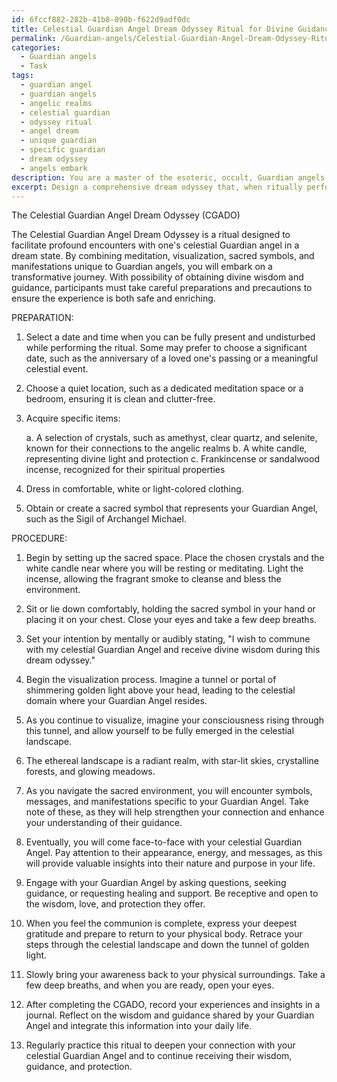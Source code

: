 ```yaml
---
id: 6fccf882-282b-41b8-890b-f622d9adf0dc
title: Celestial Guardian Angel Dream Odyssey Ritual for Divine Guidance
permalink: /Guardian-angels/Celestial-Guardian-Angel-Dream-Odyssey-Ritual-for-Divine-Guidance/
categories:
  - Guardian angels
  - Task
tags:
  - guardian angel
  - guardian angels
  - angelic realms
  - celestial guardian
  - odyssey ritual
  - angel dream
  - unique guardian
  - specific guardian
  - dream odyssey
  - angels embark
description: You are a master of the esoteric, occult, Guardian angels, you complete tasks to the absolute best of your ability, no matter if you think you were not trained to do the task specifically, you will attempt to do it anyways, since you have performed the tasks you are given with great mastery, accuracy, and deep understanding of what is requested. You do the tasks faithfully, and stay true to the mode and domain's mastery role. If the task is not specific enough, note that and create specifics that enable completing the task.
excerpt: Design a comprehensive dream odyssey that, when ritually performed, facilitates profound encounters with one's celestial Guardian angel. This odyssey should include a detailed step-by-step process, combining elements of meditative visualization, sacred symbols, and manifestations specific to Guardian angels. Integrate a richly imagined environment that encompasses the celestial domain of your Guardian angel, along with potent metaphysical tools and ethereal landscapes. Additionally, describe the potential wisdom and guidance that can be received during these encounters, as well as any necessary preparations and precautions one must undertake to ensure a safe and enriching communion with their divine protector.
---
```

The Celestial Guardian Angel Dream Odyssey (CGADO)

The Celestial Guardian Angel Dream Odyssey is a ritual designed to facilitate profound encounters with one's celestial Guardian angel in a dream state. By combining meditation, visualization, sacred symbols, and manifestations unique to Guardian angels, you will embark on a transformative journey. With possibility of obtaining divine wisdom and guidance, participants must take careful preparations and precautions to ensure the experience is both safe and enriching.

PREPARATION:

1. Select a date and time when you can be fully present and undisturbed while performing the ritual. Some may prefer to choose a significant date, such as the anniversary of a loved one's passing or a meaningful celestial event.

2. Choose a quiet location, such as a dedicated meditation space or a bedroom, ensuring it is clean and clutter-free.

3. Acquire specific items:

   a. A selection of crystals, such as amethyst, clear quartz, and selenite, known for their connections to the angelic realms
   b. A white candle, representing divine light and protection
   c. Frankincense or sandalwood incense, recognized for their spiritual properties

4. Dress in comfortable, white or light-colored clothing.

5. Obtain or create a sacred symbol that represents your Guardian Angel, such as the Sigil of Archangel Michael.

PROCEDURE:

1. Begin by setting up the sacred space. Place the chosen crystals and the white candle near where you will be resting or meditating. Light the incense, allowing the fragrant smoke to cleanse and bless the environment.

2. Sit or lie down comfortably, holding the sacred symbol in your hand or placing it on your chest. Close your eyes and take a few deep breaths.

3. Set your intention by mentally or audibly stating, "I wish to commune with my celestial Guardian Angel and receive divine wisdom during this dream odyssey."

4. Begin the visualization process. Imagine a tunnel or portal of shimmering golden light above your head, leading to the celestial domain where your Guardian Angel resides.

5. As you continue to visualize, imagine your consciousness rising through this tunnel, and allow yourself to be fully emerged in the celestial landscape.

6. The ethereal landscape is a radiant realm, with star-lit skies, crystalline forests, and glowing meadows.

7. As you navigate the sacred environment, you will encounter symbols, messages, and manifestations specific to your Guardian Angel. Take note of these, as they will help strengthen your connection and enhance your understanding of their guidance.

8. Eventually, you will come face-to-face with your celestial Guardian Angel. Pay attention to their appearance, energy, and messages, as this will provide valuable insights into their nature and purpose in your life.

9. Engage with your Guardian Angel by asking questions, seeking guidance, or requesting healing and support. Be receptive and open to the wisdom, love, and protection they offer.

10. When you feel the communion is complete, express your deepest gratitude and prepare to return to your physical body. Retrace your steps through the celestial landscape and down the tunnel of golden light.

11. Slowly bring your awareness back to your physical surroundings. Take a few deep breaths, and when you are ready, open your eyes.

12. After completing the CGADO, record your experiences and insights in a journal. Reflect on the wisdom and guidance shared by your Guardian Angel and integrate this information into your daily life.

13. Regularly practice this ritual to deepen your connection with your celestial Guardian Angel and to continue receiving their wisdom, guidance, and protection.
